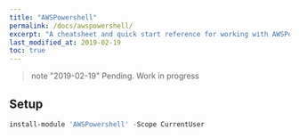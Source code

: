 ```yaml
---
title: "AWSPowershell"
permalink: /docs/awspowershell/
excerpt: "A cheatsheet and quick start reference for working with AWSPowershell"
last_modified_at: 2019-02-19
toc: true
---
```


> note "2019-02-19"
> Pending. Work in progress


## Setup

```powershell
install-module 'AWSPowershell' -Scope CurrentUser
```
